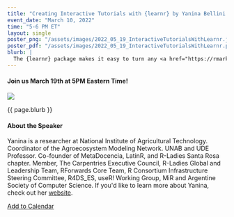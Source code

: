 ```yaml
---
title: "Creating Interactive Tutorials with {learnr} by Yanina Bellini Saibene"
event_date: "March 10, 2022"
time: "5-6 PM ET"
layout: single
poster_png: "/assets/images/2022_05_19_InteractiveTutorialsWithLearnr.jpg"
poster_pdf: "/assets/images/2022_05_19_InteractiveTutorialsWithLearnr.pdf"
blurb: |
  The {learnr} package makes it easy to turn any <a href="https://rmarkdown.rstudio.com">R Markdown</a> document into an interactive tutorial. Tutorials consist of content along with interactive components for checking and reinforcing understanding. Tutorials automatically preserve work done within them, so if a user works on a few exercises or questions and returns to the tutorial later they can pick up right where they left off. Learn more about {learnr} <a href="https://rstudio.github.io/learnr/">here</a>.
---
```


#### Join us March 19th at 5PM Eastern Time!

<a href="{{ page.poster_png }}" alt="">
<img src="{{ page.poster_png }}">
</a>

<p>{{ page.blurb }}</p>

<h4>About the Speaker</h4>

Yanina is a researcher at National Institute of Agricultural Technology. Coordinator of the Agroecosystem Modeling Network. UNAB and UDE Professor. Co-founder of MetaDocencia, LatinR, and R-Ladies Santa Rosa chapter. Member, The Carpentries Executive Council, R-Ladies Global and Leadership Team, RForwards Core Team, R Consortium Infrastructure Steering Committee, R4DS_ES, useR! Working Group, MiR and Argentine Society of Computer Science. If you'd like to learn more about Yanina, check out her <a href="https://yabellini.netlify.app/">website</a>.

<a title="Add to Calendar" class="addeventatc" data-id="Sm13637171" href="https://www.addevent.com/event/Sm13637171" target="_blank" rel="nofollow">Add to Calendar</a>
	<script type="text/javascript" src="https://cdn.addevent.com/libs/atc/1.6.1/atc.min.js" async defer></script>
